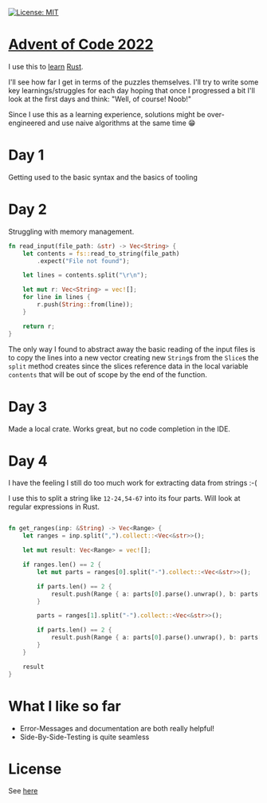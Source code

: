 [![License: MIT](https://img.shields.io/badge/License-MIT-yellow.svg)](https://opensource.org/licenses/MIT)

[Advent of Code 2022](https://adventofcode.com/2022/)
=====================================================
I use this to [learn](https://doc.rust-lang.org/book/title-page.html) [Rust](https://www.rust-lang.org/).

I'll see how far I get in terms of the puzzles themselves. I'll try to write some key learnings/struggles 
for each day hoping that once I progressed a bit I'll look at the first days and think: "Well, of course! Noob!"

Since I use this as a learning experience, solutions might be over-engineered 
and use naive algorithms at the same time 😁

# Day 1

Getting used to the basic syntax and the basics of tooling

# Day 2

Struggling with memory management.

```rust
fn read_input(file_path: &str) -> Vec<String> {
    let contents = fs::read_to_string(file_path)
        .expect("File not found");

    let lines = contents.split("\r\n");

    let mut r: Vec<String> = vec![];
    for line in lines {
        r.push(String::from(line));
    }

    return r;
}
```

The only way I found to abstract away the basic reading of the input files is to copy the lines into a new vector
creating new `String`s from the `Slice`s the `split` method creates since the slices reference data in the local variable
`contents` that will be out of scope by the end of the function.

# Day 3

Made a local crate. Works great, but no code completion in the IDE. 

# Day 4

I have the feeling I still do too much work for extracting data from strings :-(

I use this to split a string like `12-24,54-67` into its four parts. Will look 
at regular expressions in Rust.

```rust

fn get_ranges(inp: &String) -> Vec<Range> {
    let ranges = inp.split(",").collect::<Vec<&str>>();

    let mut result: Vec<Range> = vec![];

    if ranges.len() == 2 {
        let mut parts = ranges[0].split("-").collect::<Vec<&str>>();

        if parts.len() == 2 {
            result.push(Range { a: parts[0].parse().unwrap(), b: parts[1].parse().unwrap()})
        }

        parts = ranges[1].split("-").collect::<Vec<&str>>();

        if parts.len() == 2 {
            result.push(Range { a: parts[0].parse().unwrap(), b: parts[1].parse().unwrap()})
        }
    }

    result
}
```

# What I like so far

* Error-Messages and documentation are both really helpful!
* Side-By-Side-Testing is quite seamless


# License

See [here](LICENSE)
